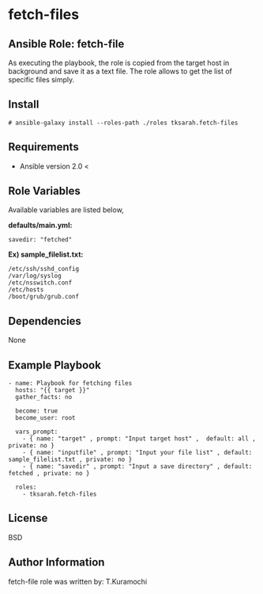 fetch-files
=========

Ansible Role: fetch-file
------------

As executing the playbook, the role is copied from the target host in background and save it as a text file.
The role allows to get the list of specific files simply.

Install 
------------

```
# ansible-galaxy install --roles-path ./roles tksarah.fetch-files
```


Requirements
------------

* Ansible version 2.0 < 

Role Variables
--------------

Available variables are listed below,

**defaults/main.yml:**
```
savedir: "fetched"
```

**Ex) sample_filelist.txt:**
```
/etc/ssh/sshd_config
/var/log/syslog
/etc/nsswitch.conf
/etc/hosts
/boot/grub/grub.conf
```

Dependencies
------------

None

Example Playbook
----------------

```
- name: Playbook for fetching files
  hosts: "{{ target }}"
  gather_facts: no

  become: true
  become_user: root

  vars_prompt:
    - { name: "target" , prompt: "Input target host" ,  default: all , private: no }
    - { name: "inputfile" , prompt: "Input your file list" , default: sample_filelist.txt , private: no }
    - { name: "savedir" , prompt: "Input a save directory" , default: fetched , private: no }

  roles:
    - tksarah.fetch-files
```

License
-------

BSD

Author Information
------------------

fetch-file role was written by: T.Kuramochi
